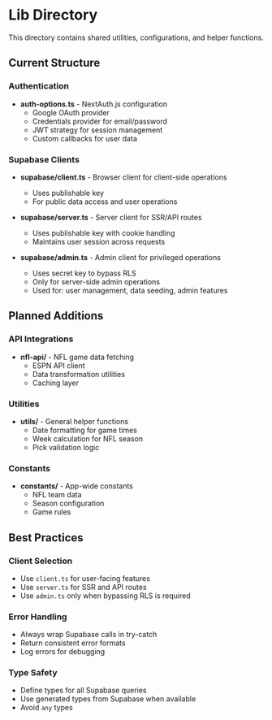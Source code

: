 # Lib Directory

This directory contains shared utilities, configurations, and helper functions.

## Current Structure

### Authentication
- **auth-options.ts** - NextAuth.js configuration
  - Google OAuth provider
  - Credentials provider for email/password
  - JWT strategy for session management
  - Custom callbacks for user data

### Supabase Clients
- **supabase/client.ts** - Browser client for client-side operations
  - Uses publishable key
  - For public data access and user operations
  
- **supabase/server.ts** - Server client for SSR/API routes
  - Uses publishable key with cookie handling
  - Maintains user session across requests
  
- **supabase/admin.ts** - Admin client for privileged operations
  - Uses secret key to bypass RLS
  - Only for server-side admin operations
  - Used for: user management, data seeding, admin features

## Planned Additions

### API Integrations
- **nfl-api/** - NFL game data fetching
  - ESPN API client
  - Data transformation utilities
  - Caching layer

### Utilities
- **utils/** - General helper functions
  - Date formatting for game times
  - Week calculation for NFL season
  - Pick validation logic

### Constants
- **constants/** - App-wide constants
  - NFL team data
  - Season configuration
  - Game rules

## Best Practices

### Client Selection
- Use `client.ts` for user-facing features
- Use `server.ts` for SSR and API routes
- Use `admin.ts` only when bypassing RLS is required

### Error Handling
- Always wrap Supabase calls in try-catch
- Return consistent error formats
- Log errors for debugging

### Type Safety
- Define types for all Supabase queries
- Use generated types from Supabase when available
- Avoid `any` types